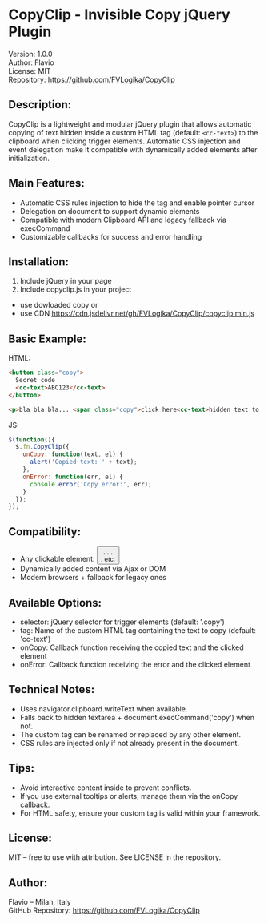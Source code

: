 # CopyClip - Invisible Copy jQuery Plugin

Version: 1.0.0  
Author: Flavio  
License: MIT  
Repository: https://github.com/FVLogika/CopyClip

## Description:

CopyClip is a lightweight and modular jQuery plugin that allows automatic copying of text
hidden inside a custom HTML tag (default: ```<cc-text>```) to the clipboard when clicking trigger elements.
Automatic CSS injection and event delegation make it compatible with dynamically added elements
after initialization.

## Main Features:

- Automatic CSS rules injection to hide the tag and enable pointer cursor
- Delegation on document to support dynamic elements
- Compatible with modern Clipboard API and legacy fallback via execCommand
- Customizable callbacks for success and error handling

## Installation:

1. Include jQuery in your page
2. Include copyclip.js in your project
- use dowloaded copy or
- use CDN https://cdn.jsdelivr.net/gh/FVLogika/CopyClip/copyclip.min.js

## Basic Example:

HTML:
```html
<button class="copy">
  Secret code
  <cc-text>ABC123</cc-text>
</button>

<p>bla bla bla... <span class="copy">click here<cc-text>hidden text to copy</cc-text></span> ... bla bla</p>
```

JS:
```js
$(function(){
  $.fn.CopyClip({
    onCopy: function(text, el) {
      alert('Copied text: ' + text);
    },
    onError: function(err, el) {
      console.error('Copy error:', err);
    }
  });
});
```

## Compatibility:

- Any clickable element: <button>, <a>, <td>, <div>, etc.  
- Dynamically added content via Ajax or DOM  
- Modern browsers + fallback for legacy ones

## Available Options:

- selector: jQuery selector for trigger elements (default: '.copy')
- tag: Name of the custom HTML tag containing the text to copy (default: 'cc-text')
- onCopy: Callback function receiving the copied text and the clicked element
- onError: Callback function receiving the error and the clicked element

## Technical Notes:

- Uses navigator.clipboard.writeText when available.
- Falls back to hidden textarea + document.execCommand('copy') when not.
- The custom tag can be renamed or replaced by any other element.
- CSS rules are injected only if not already present in the document.

## Tips:

- Avoid interactive content inside <cc-text> to prevent conflicts.
- If you use external tooltips or alerts, manage them via the onCopy callback.
- For HTML safety, ensure your custom tag is valid within your framework.

## License:

MIT – free to use with attribution. See LICENSE in the repository.

## Author:

Flavio – Milan, Italy  
GitHub Repository: https://github.com/FVLogika/CopyClip
